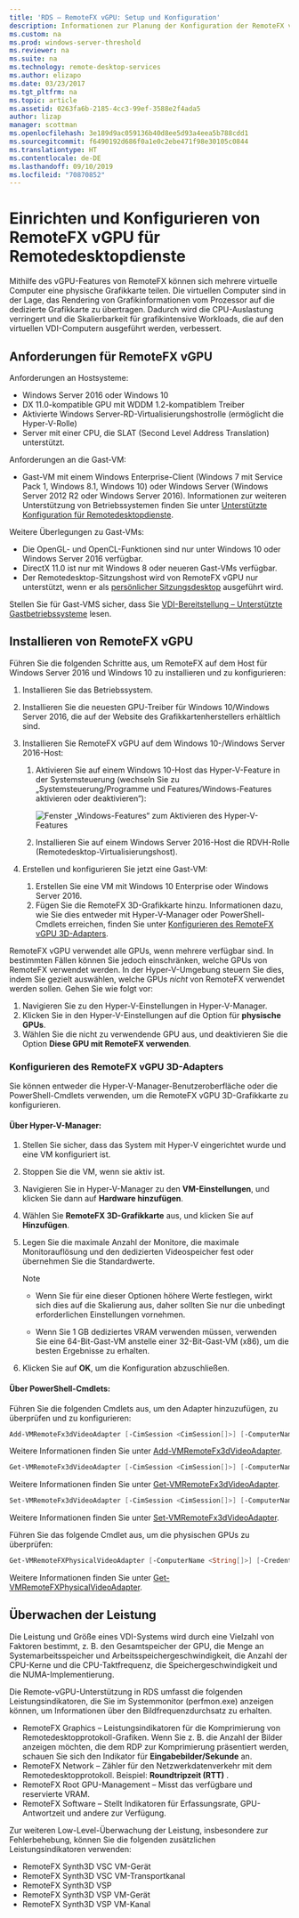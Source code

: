 ```yaml
---
title: 'RDS – RemoteFX vGPU: Setup und Konfiguration'
description: Informationen zur Planung der Konfiguration der RemoteFX vGPU-Grafikvirtualisierung.
ms.custom: na
ms.prod: windows-server-threshold
ms.reviewer: na
ms.suite: na
ms.technology: remote-desktop-services
ms.author: elizapo
ms.date: 03/23/2017
ms.tgt_pltfrm: na
ms.topic: article
ms.assetid: 0263fa6b-2185-4cc3-99ef-3588e2f4ada5
author: lizap
manager: scottman
ms.openlocfilehash: 3e189d9ac059136b40d8ee5d93a4eea5b788cdd1
ms.sourcegitcommit: f6490192d686f0a1e0c2ebe471f98e30105c0844
ms.translationtype: HT
ms.contentlocale: de-DE
ms.lasthandoff: 09/10/2019
ms.locfileid: "70870852"
---
```

# <a name="set-up-and-configure-remotefx-vgpu-for-remote-desktop-services"></a>Einrichten und Konfigurieren von RemoteFX vGPU für Remotedesktopdienste


Mithilfe des vGPU-Features von RemoteFX können sich mehrere virtuelle Computer eine physische Grafikkarte teilen. Die virtuellen Computer sind in der Lage, das Rendering von Grafikinformationen vom Prozessor auf die dedizierte Grafikkarte zu übertragen. Dadurch wird die CPU-Auslastung verringert und die Skalierbarkeit für grafikintensive Workloads, die auf den virtuellen VDI-Computern ausgeführt werden, verbessert. 

## <a name="remotefx-vgpu-requirements"></a>Anforderungen für RemoteFX vGPU

Anforderungen an Hostsysteme: 

- Windows Server 2016 oder Windows 10
- DX 11.0-kompatible GPU mit WDDM 1.2-kompatiblem Treiber 
- Aktivierte Windows Server-RD-Virtualisierungshostrolle (ermöglicht die Hyper-V-Rolle) 
- Server mit einer CPU, die SLAT (Second Level Address Translation) unterstützt. 

Anforderungen an die Gast-VM:

- Gast-VM mit einem Windows Enterprise-Client (Windows 7 mit Service Pack 1, Windows 8.1, Windows 10) oder Windows Server (Windows Server 2012 R2 oder Windows Server 2016). Informationen zur weiteren Unterstützung von Betriebssystemen finden Sie unter [Unterstützte Konfiguration für Remotedesktopdienste](rds-supported-config.md).

Weitere Überlegungen zu Gast-VMs:

- Die OpenGL- und OpenCL-Funktionen sind nur unter Windows 10 oder Windows Server 2016 verfügbar.  
- DirectX 11.0 ist nur mit Windows 8 oder neueren Gast-VMs verfügbar. 
- Der Remotedesktop-Sitzungshost wird von RemoteFX vGPU nur unterstützt, wenn er als [persönlicher Sitzungsdesktop](rds-personal-session-desktops.md) ausgeführt wird.

Stellen Sie für Gast-VMS sicher, dass Sie [VDI-Bereitstellung – Unterstützte Gastbetriebssysteme](rds-supported-config.md#vdi-deployment--supported-guest-oss) lesen.

## <a name="install-remotefx-vgpu"></a>Installieren von RemoteFX vGPU

Führen Sie die folgenden Schritte aus, um RemoteFX auf dem Host für Windows Server 2016 und Windows 10 zu installieren und zu konfigurieren:

1. Installieren Sie das Betriebssystem.
2. Installieren Sie die neuesten GPU-Treiber für Windows 10/Windows Server 2016, die auf der Website des Grafikkartenherstellers erhältlich sind.
3. Installieren Sie RemoteFX vGPU auf dem Windows 10-/Windows Server 2016-Host:
   1. Aktivieren Sie auf einem Windows 10-Host das Hyper-V-Feature in der Systemsteuerung (wechseln Sie zu „Systemsteuerung/Programme und Features/Windows-Features aktivieren oder deaktivieren“):

      ![Fenster „Windows-Features“ zum Aktivieren des Hyper-V-Features](media/rds-hyperv-settings.png)

   2. Installieren Sie auf einem Windows Server 2016-Host die RDVH-Rolle (Remotedesktop-Virtualisierungshost).
   

4. Erstellen und konfigurieren Sie jetzt eine Gast-VM:
   1. Erstellen Sie eine VM mit Windows 10 Enterprise oder Windows Server 2016.
   2. Fügen Sie die RemoteFX 3D-Grafikkarte hinzu. Informationen dazu, wie Sie dies entweder mit Hyper-V-Manager oder PowerShell-Cmdlets erreichen, finden Sie unter [Konfigurieren des RemoteFX vGPU 3D-Adapters](#configure-the-remotefx-vgpu-3d-adapter). 

RemoteFX vGPU verwendet alle GPUs, wenn mehrere verfügbar sind. In bestimmten Fällen können Sie jedoch einschränken, welche GPUs von RemoteFX verwendet werden. In der Hyper-V-Umgebung steuern Sie dies, indem Sie gezielt auswählen, welche GPUs *nicht* von RemoteFX verwendet werden sollen. Gehen Sie wie folgt vor: 

   1. Navigieren Sie zu den Hyper-V-Einstellungen in Hyper-V-Manager.
   2. Klicken Sie in den Hyper-V-Einstellungen auf die Option für **physische GPUs**.
   3. Wählen Sie die nicht zu verwendende GPU aus, und deaktivieren Sie die Option **Diese GPU mit RemoteFX verwenden**.


### <a name="configure-the-remotefx-vgpu-3d-adapter"></a>Konfigurieren des RemoteFX vGPU 3D-Adapters
Sie können entweder die Hyper-V-Manager-Benutzeroberfläche oder die PowerShell-Cmdlets verwenden, um die RemoteFX vGPU 3D-Grafikkarte zu konfigurieren. 

#### <a name="through-hyper-v-manager"></a>Über Hyper-V-Manager:

1. Stellen Sie sicher, dass das System mit Hyper-V eingerichtet wurde und eine VM konfiguriert ist.  
2. Stoppen Sie die VM, wenn sie aktiv ist. 
3. Navigieren Sie in Hyper-V-Manager zu den **VM-Einstellungen**, und klicken Sie dann auf **Hardware hinzufügen**.
4. Wählen Sie **RemoteFX 3D-Grafikkarte** aus, und klicken Sie auf **Hinzufügen**. 
5. Legen Sie die maximale Anzahl der Monitore, die maximale Monitorauflösung und den dedizierten Videospeicher fest oder übernehmen Sie die Standardwerte.

   > [!NOTE]
   > - Wenn Sie für eine dieser Optionen höhere Werte festlegen, wirkt sich dies auf die Skalierung aus, daher sollten Sie nur die unbedingt erforderlichen Einstellungen vornehmen.
   >
   > - Wenn Sie 1 GB dediziertes VRAM verwenden müssen, verwenden Sie eine 64-Bit-Gast-VM anstelle einer 32-Bit-Gast-VM (x86), um die besten Ergebnisse zu erhalten.
6. Klicken Sie auf **OK**, um die Konfiguration abzuschließen.

#### <a name="with-powershell-cmdlets"></a>Über PowerShell-Cmdlets:

Führen Sie die folgenden Cmdlets aus, um den Adapter hinzuzufügen, zu überprüfen und zu konfigurieren: 

```powershell
Add-VMRemoteFx3dVideoAdapter [-CimSession <CimSession[]>] [-ComputerName <String[]>] [-Credential <PSCredential[]>] [-VMName] <String[]> [-Passthru] [-WhatIf] [-Confirm] [<CommonParameters>]
```

Weitere Informationen finden Sie unter [Add-VMRemoteFx3dVideoAdapter](https://technet.microsoft.com/itpro/powershell/windows/hyper-v/add-vmremotefx3dvideoadapter).

```powershell
Get-VMRemoteFx3dVideoAdapter [-CimSession <CimSession[]>] [-ComputerName <String[]>]  [-Credential <PSCredential[]>] [-VMName] <String[]> [<CommonParameters>]
```

Weitere Informationen finden Sie unter [Get-VMRemoteFx3dVideoAdapter](https://technet.microsoft.com/itpro/powershell/windows/hyper-v/get-vmremotefx3dvideoadapter).

```powershell
Set-VMRemoteFx3dVideoAdapter [-CimSession <CimSession[]>] [-ComputerName <String[]>] [-Credential <PSCredential[]>] [-VMName] <String[]> [[-MonitorCount] <Byte>] [[-MaximumResolution] <String>] [[-VRAMSizeBytes] <UInt64>] [-Passthru] [-WhatIf] [-Confirm] [<CommonParameters>]
```

Weitere Informationen finden Sie unter [Set-VMRemoteFx3dVideoAdapter](https://technet.microsoft.com/itpro/powershell/windows/hyper-v/set-vmremotefx3dvideoadapter).

Führen Sie das folgende Cmdlet aus, um die physischen GPUs zu überprüfen:

```powershell
Get-VMRemoteFXPhysicalVideoAdapter [-ComputerName <String[]>] [-Credential <PSCredential[]>] [[-Name] <String[]>] [<CommonParameters>]  
```

Weitere Informationen finden Sie unter [Get-VMRemoteFXPhysicalVideoAdapter](https://technet.microsoft.com/itpro/powershell/windows/hyper-v/get-vmremotefxphysicalvideoadapter).

## <a name="monitor-performance"></a>Überwachen der Leistung

Die Leistung und Größe eines VDI-Systems wird durch eine Vielzahl von Faktoren bestimmt, z. B. den Gesamtspeicher der GPU, die Menge an Systemarbeitsspeicher und Arbeitsspeichergeschwindigkeit, die Anzahl der CPU-Kerne und die CPU-Taktfrequenz, die Speichergeschwindigkeit und die NUMA-Implementierung.

Die Remote-vGPU-Unterstützung in RDS umfasst die folgenden Leistungsindikatoren, die Sie im Systemmonitor (perfmon.exe) anzeigen können, um Informationen über den Bildfrequenzdurchsatz zu erhalten.

- RemoteFX Graphics – Leistungsindikatoren für die Komprimierung von Remotedesktopprotokoll-Grafiken. Wenn Sie z. B. die Anzahl der Bilder anzeigen möchten, die dem RDP zur Komprimierung präsentiert werden, schauen Sie sich den Indikator für **Eingabebilder/Sekunde** an.
- RemoteFX Network – Zähler für den Netzwerkdatenverkehr mit dem Remotedesktopprotokoll. Beispiel: **Roundtripzeit (RTT)** .
- RemoteFX Root GPU-Management – Misst das verfügbare und reservierte VRAM.
- RemoteFX Software – Stellt Indikatoren für Erfassungsrate, GPU-Antwortzeit und andere zur Verfügung.

Zur weiteren Low-Level-Überwachung der Leistung, insbesondere zur Fehlerbehebung, können Sie die folgenden zusätzlichen Leistungsindikatoren verwenden:

- RemoteFX Synth3D VSC VM-Gerät 
- RemoteFX Synth3D VSC VM-Transportkanal 
- RemoteFX Synth3D VSP 
- RemoteFX Synth3D VSP VM-Gerät 
- RemoteFX Synth3D VSP VM-Kanal
